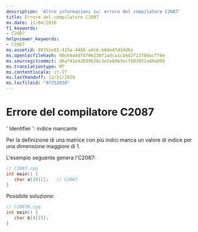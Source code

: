 ```yaml
---
description: 'Altre informazioni su: errore del compilatore C2087'
title: Errore del compilatore C2087
ms.date: 11/04/2016
f1_keywords:
- C2087
helpviewer_keywords:
- C2087
ms.assetid: 89761e83-415a-4468-a4c6-b6dedfd1dd6a
ms.openlocfilehash: 98e54a8df8f06230f1adca1cb6d2f23f80acff8e
ms.sourcegitcommit: d6af41e42699628c3e2e6063ec7b03931a49a098
ms.translationtype: MT
ms.contentlocale: it-IT
ms.lasthandoff: 12/11/2020
ms.locfileid: "97252038"
---
```

# <a name="compiler-error-c2087"></a>Errore del compilatore C2087

' Identifier ': indice mancante

Per la definizione di una matrice con più indici manca un valore di indice per una dimensione maggiore di 1.

L'esempio seguente genera l'C2087:

```cpp
// C2087.cpp
int main() {
   char a[10][];   // C2087
}
```

Possibile soluzione:

```cpp
// C2087b.cpp
int main() {
   char b[4][5];
}
```
